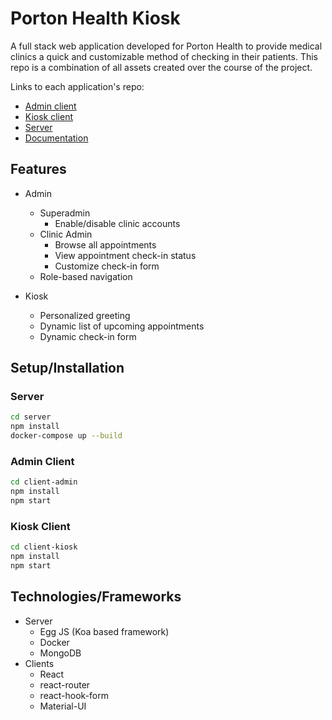 # Porton Health Kiosk

A full stack web application developed for Porton Health to provide medical clinics a quick and customizable method of checking in their patients. This repo is a combination of all assets created over the course of the project.

Links to each application's repo:

- [Admin client](https://github.com/carrotcorn/PortonHealthKioskAdminFrontend)
- [Kiosk client](https://github.com/carrotcorn/PortonHealthKioskPatientEnd)
- [Server](https://github.com/carrotcorn/PortonHealthKioskBackend)
- [Documentation](https://github.com/carrotcorn/PortonDocumentation)

## Features

- Admin

  - Superadmin
    - Enable/disable clinic accounts
  - Clinic Admin
    - Browse all appointments
    - View appointment check-in status
    - Customize check-in form
  - Role-based navigation

- Kiosk
  - Personalized greeting
  - Dynamic list of upcoming appointments
  - Dynamic check-in form

## Setup/Installation

### Server

```bash
cd server
npm install
docker-compose up --build
```

### Admin Client

```bash
cd client-admin
npm install
npm start
```

### Kiosk Client

```bash
cd client-kiosk
npm install
npm start
```

## Technologies/Frameworks

- Server
  - Egg JS (Koa based framework)
  - Docker
  - MongoDB
- Clients
  - React
  - react-router
  - react-hook-form
  - Material-UI
